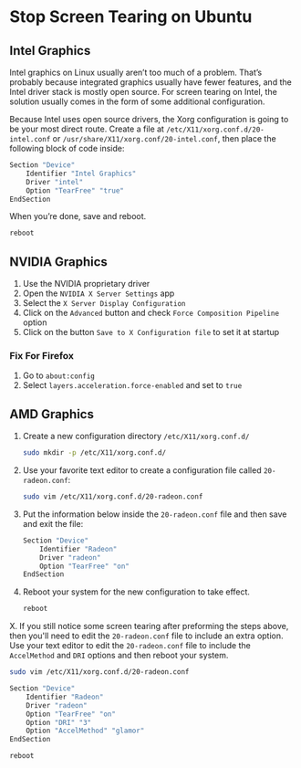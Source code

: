 # Stop Screen Tearing on Ubuntu

## Intel Graphics

Intel graphics on Linux usually aren’t too much of a problem. That’s probably because integrated graphics usually have fewer features, and the Intel driver stack is mostly open source. For screen tearing on Intel, the solution usually comes in the form of some additional configuration.

Because Intel uses open source drivers, the Xorg configuration is going to be your most direct route. Create a file at `/etc/X11/xorg.conf.d/20-intel.conf` or `/usr/share/X11/xorg.conf/20-intel.conf`, then place the following block of code inside:

```bash
Section "Device"
    Identifier "Intel Graphics"
    Driver "intel"
    Option "TearFree" "true"
EndSection
```

When you’re done, save and reboot.

```bash
reboot
```

## NVIDIA Graphics

1. Use the NVIDIA proprietary driver
2. Open the `NVIDIA X Server Settings` app
3. Select the `X Server Display Configuration`
4. Click on the `Advanced` button and check `Force Composition Pipeline` option
5. Click on the button `Save to X Configuration file` to set it at startup

### Fix For Firefox

1. Go to `about:config`
2. Select `layers.acceleration.force-enabled` and set to `true`


## AMD Graphics

1. Create a new configuration directory `/etc/X11/xorg.conf.d/`
   
   ```bash
   sudo mkdir -p /etc/X11/xorg.conf.d/
   ```

2. Use your favorite text editor to create a configuration file called `20-radeon.conf`:
   
   ```bash
   sudo vim /etc/X11/xorg.conf.d/20-radeon.conf
   ```

3. Put the information below inside the `20-radeon.conf` file and then save and exit the file:
   
   ```bash
   Section "Device"
       Identifier "Radeon"
       Driver "radeon"
       Option "TearFree" "on"
   EndSection
   ```

4. Reboot your system for the new configuration to take effect.
   
   ```bash
   reboot
   ```



X. If you still notice some screen tearing after preforming the steps above, then you'll need to edit the `20-radeon.conf` file to include an extra option. Use your text editor to edit the `20-radeon.conf` file to include the `AccelMethod` and `DRI` options and then reboot your system.

```bash
sudo vim /etc/X11/xorg.conf.d/20-radeon.conf
```

```bash
Section "Device"
    Identifier "Radeon"
    Driver "radeon"
    Option "TearFree" "on"
    Option "DRI" "3"
    Option "AccelMethod" "glamor"
EndSection
```

```bash
reboot
```